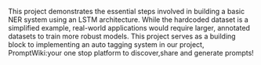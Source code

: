 This project demonstrates the essential steps involved in building a basic NER system using an LSTM architecture. While the hardcoded dataset is a simplified example, real-world applications would require larger, annotated datasets to train more robust models. This project serves as a building block to implementing an auto tagging system in our project, PromptWiki:your one stop platform to discover,share and generate prompts!
